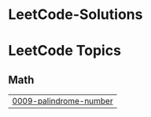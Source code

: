# LeetCode-Solutions
<!---LeetCode Topics Start-->
# LeetCode Topics
## Math
|  |
| ------- |
| [0009-palindrome-number](https://github.com/Domain3xpansion/LeetCode-Solutions/tree/master/0009-palindrome-number) |
<!---LeetCode Topics End-->